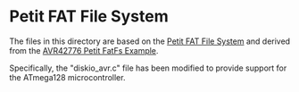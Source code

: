 # Petit FAT File System

The files in this directory are based on the [Petit FAT File System](http://elm-chan.org/fsw/ff/00index_p.html) and derived from the 
[AVR42776 Petit FatFs Example](https://start.atmel.com/#examples/AVR42776/Petit/FatFs/Example).

Specifically, the "diskio_avr.c" file has been modified to provide support for the ATmega128 microcontroller.
